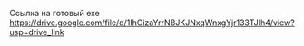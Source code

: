 Ссылка на готовый exe https://drive.google.com/file/d/1IhGizaYrrNBJKJNxqWnxgYjr133TJIh4/view?usp=drive_link
